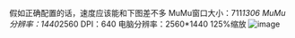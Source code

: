 假如正确配置的话，速度应该能和下图差不多
MuMu窗口大小：711*1306
MuMu分辨率：1440*2560 DPI：640
电脑分辨率：2560*1440 125%缩放
![image](https://github.com/user-attachments/assets/af990779-faf6-4d31-bdc7-5b13abc8ce34)
